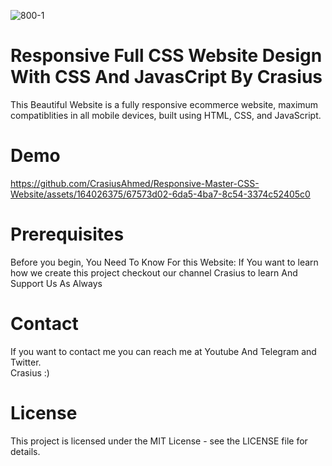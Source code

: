 ![800-1](https://github.com/user-attachments/assets/76429397-3a33-4a7a-85d0-91158dd19ce4)<h1>Responsive Full CSS Website Design With CSS And JavasCript By Crasius</h1>

This Beautiful Website is a fully responsive ecommerce website, maximum compatiblities in all mobile devices, built using HTML, CSS, and JavaScript.

<h1>Demo</h1>



https://github.com/CrasiusAhmed/Responsive-Master-CSS-Website/assets/164026375/67573d02-6da5-4ba7-8c54-3374c52405c0




<h1>Prerequisites</h1>
Before you begin, You Need To Know For this Website:
If You want to learn how we create this project checkout our channel Crasius to learn And Support Us As Always

<h1>Contact</h1>
If you want to contact me you can reach me at Youtube And Telegram and Twitter.

<br>
Crasius :)

<h1>License</h1>
This project is licensed under the MIT License - see the LICENSE file for details.
